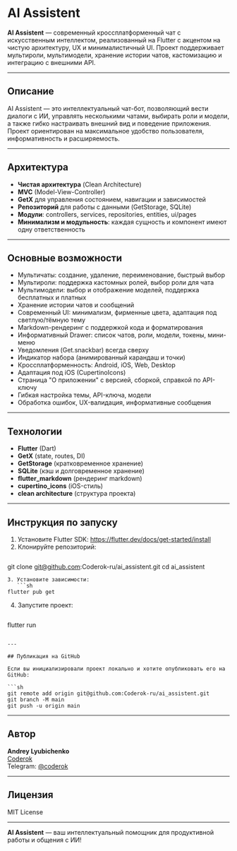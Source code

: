# AI Assistent

**AI Assistent** — современный кроссплатформенный чат с искусственным интеллектом, реализованный на Flutter с акцентом на чистую архитектуру, UX и минималистичный UI. Проект поддерживает мультироли, мультимодели, хранение истории чатов, кастомизацию и интеграцию с внешними API.

---

## Описание

AI Assistent — это интеллектуальный чат-бот, позволяющий вести диалоги с ИИ, управлять несколькими чатами, выбирать роли и модели, а также гибко настраивать внешний вид и поведение приложения. Проект ориентирован на максимальное удобство пользователя, информативность и расширяемость.

---

## Архитектура

- **Чистая архитектура** (Clean Architecture)
- **MVC** (Model-View-Controller)
- **GetX** для управления состоянием, навигации и зависимостей
- **Репозиторий** для работы с данными (GetStorage, SQLite)
- **Модули**: controllers, services, repositories, entities, ui/pages
- **Минимализм и модульность**: каждая сущность и компонент имеют одну ответственность

---

## Основные возможности

- Мультичаты: создание, удаление, переименование, быстрый выбор
- Мультироли: поддержка кастомных ролей, выбор роли для чата
- Мультимодели: выбор и отображение моделей, поддержка бесплатных и платных
- Хранение истории чатов и сообщений
- Современный UI: минимализм, фирменные цвета, адаптация под светлую/тёмную тему
- Markdown-рендеринг с поддержкой кода и форматирования
- Информативный Drawer: список чатов, роли, модели, токены, мини-меню
- Уведомления (Get.snackbar) всегда сверху
- Индикатор набора (анимированный карандаш и точки)
- Кроссплатформенность: Android, iOS, Web, Desktop
- Адаптация под iOS (CupertinoIcons)
- Страница "О приложении" с версией, сборкой, справкой по API-ключу
- Гибкая настройка темы, API-ключа, модели
- Обработка ошибок, UX-валидация, информативные сообщения

---

## Технологии

- **Flutter** (Dart)
- **GetX** (state, routes, DI)
- **GetStorage** (кратковременное хранение)
- **SQLite** (кэш и долговременное хранение)
- **flutter_markdown** (рендеринг markdown)
- **cupertino_icons** (iOS-стиль)
- **clean architecture** (структура проекта)

---

## Инструкция по запуску

1. Установите Flutter SDK: https://flutter.dev/docs/get-started/install
2. Клонируйте репозиторий:
   ```sh
git clone git@github.com:Coderok-ru/ai_assistent.git
cd ai_assistent
```
3. Установите зависимости:
   ```sh
flutter pub get
```
4. Запустите проект:
   ```sh
flutter run
```

---

## Публикация на GitHub

Если вы инициализировали проект локально и хотите опубликовать его на GitHub:

```sh
git remote add origin git@github.com:Coderok-ru/ai_assistent.git
git branch -M main
git push -u origin main
```

---

## Автор

**Andrey Lyubichenko**  
[Coderok](https://coderok.ru)  
Telegram: [@coderok](https://t.me/coderok_official)

---

## Лицензия

MIT License

---

**AI Assistent** — ваш интеллектуальный помощник для продуктивной работы и общения с ИИ!
